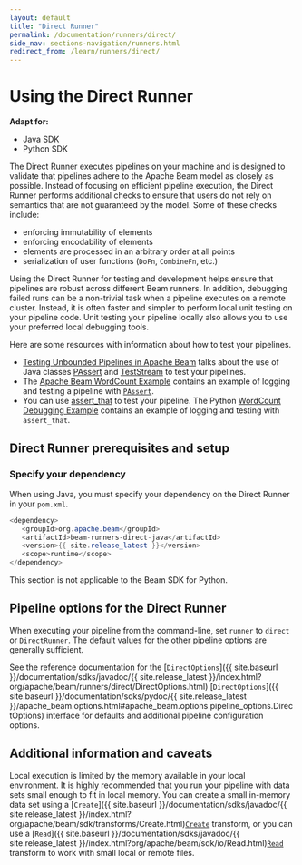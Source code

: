 ```yaml
---
layout: default
title: "Direct Runner"
permalink: /documentation/runners/direct/
side_nav: sections-navigation/runners.html
redirect_from: /learn/runners/direct/
---
```

# Using the Direct Runner

<nav class="language-switcher">
  <strong>Adapt for:</strong>
  <ul>
    <li data-type="language-java" class="active">Java SDK</li>
    <li data-type="language-py">Python SDK</li>
  </ul>
</nav>

The Direct Runner executes pipelines on your machine and is designed to validate that pipelines adhere to the Apache Beam model as closely as possible. Instead of focusing on efficient pipeline execution, the Direct Runner performs additional checks to ensure that users do not rely on semantics that are not guaranteed by the model. Some of these checks include:

* enforcing immutability of elements
* enforcing encodability of elements
* elements are processed in an arbitrary order at all points
* serialization of user functions (`DoFn`, `CombineFn`, etc.)

Using the Direct Runner for testing and development helps ensure that pipelines are robust across different Beam runners. In addition, debugging failed runs can be a non-trivial task when a pipeline executes on a remote cluster. Instead, it is often faster and simpler to perform local unit testing on your pipeline code. Unit testing your pipeline locally also allows you to use your preferred local debugging tools.

Here are some resources with information about how to test your pipelines.
<ul>
  <!-- Java specific links -->
  <li class="language-java"><a href="{{ site.baseurl }}/blog/2016/10/20/test-stream.html">Testing Unbounded Pipelines in Apache Beam</a> talks about the use of Java classes <a href="{{ site.baseurl }}/documentation/sdks/javadoc/{{ site.release_latest }}/index.html?org/apache/beam/sdk/testing/PAssert.html">PAssert</a> and <a href="{{ site.baseurl }}/documentation/sdks/javadoc/{{ site.release_latest }}/index.html?org/apache/beam/sdk/testing/TestStream.html">TestStream</a> to test your pipelines.</li>
  <li class="language-java">The <a href="{{ site.baseurl }}/get-started/wordcount-example/#testing-your-pipeline-via-passert">Apache Beam WordCount Example</a> contains an example of logging and testing a pipeline with <a href="{{ site.baseurl }}/documentation/sdks/javadoc/{{ site.release_latest }}/index.html?org/apache/beam/sdk/testing/PAssert.html"><code>PAssert</code></a>.</li>

  <!-- Python specific links -->
  <li class="language-py">You can use <a href="https://github.com/apache/beam/blob/master/sdks/python/apache_beam/testing/util.py#L76">assert_that</a> to test your pipeline. The Python <a href="https://github.com/apache/beam/blob/master/sdks/python/apache_beam/examples/wordcount_debugging.py">WordCount Debugging Example</a> contains an example of logging and testing with <code>assert_that</code>.</li>
</ul>

## Direct Runner prerequisites and setup

### Specify your dependency

<span class="language-java">When using Java, you must specify your dependency on the Direct Runner in your `pom.xml`.</span>
```java
<dependency>
   <groupId>org.apache.beam</groupId>
   <artifactId>beam-runners-direct-java</artifactId>
   <version>{{ site.release_latest }}</version>
   <scope>runtime</scope>
</dependency>
```

<span class="language-py">This section is not applicable to the Beam SDK for Python.</span>

## Pipeline options for the Direct Runner

When executing your pipeline from the command-line, set `runner` to `direct` or `DirectRunner`. The default values for the other pipeline options are generally sufficient.

See the reference documentation for the
<span class="language-java">[`DirectOptions`]({{ site.baseurl }}/documentation/sdks/javadoc/{{ site.release_latest }}/index.html?org/apache/beam/runners/direct/DirectOptions.html)</span>
<span class="language-py">[`DirectOptions`]({{ site.baseurl }}/documentation/sdks/pydoc/{{ site.release_latest }}/apache_beam.options.html#apache_beam.options.pipeline_options.DirectOptions)</span>
interface for defaults and additional pipeline configuration options.

## Additional information and caveats

Local execution is limited by the memory available in your local environment. It is highly recommended that you run your pipeline with data sets small enough to fit in local memory. You can create a small in-memory data set using a <span class="language-java">[`Create`]({{ site.baseurl }}/documentation/sdks/javadoc/{{ site.release_latest }}/index.html?org/apache/beam/sdk/transforms/Create.html)</span><span class="language-py">[`Create`](https://github.com/apache/beam/blob/master/sdks/python/apache_beam/transforms/core.py)</span> transform, or you can use a <span class="language-java">[`Read`]({{ site.baseurl }}/documentation/sdks/javadoc/{{ site.release_latest }}/index.html?org/apache/beam/sdk/io/Read.html)</span><span class="language-py">[`Read`](https://github.com/apache/beam/blob/master/sdks/python/apache_beam/io/iobase.py)</span> transform to work with small local or remote files.
